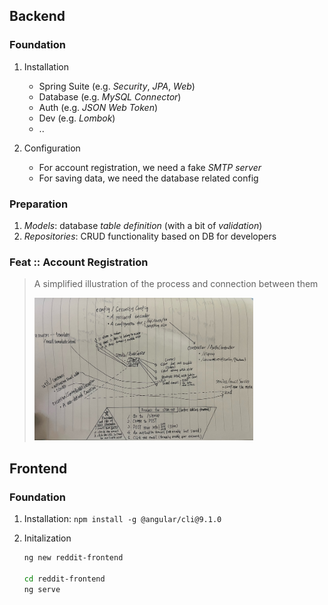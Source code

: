 
## Backend

### Foundation

1. Installation
    - Spring Suite (e.g. *Security*, *JPA*, *Web*)
    - Database (e.g. *MySQL Connector*)
    - Auth (e.g. *JSON Web Token*)
    - Dev (e.g. *Lombok*)
    - ..

2. Configuration
    - For account registration, we need a fake *SMTP server*
    - For saving data, we need the database related config

### Preparation

1. *Models*: database *table definition* (with a bit of *validation*)
2. *Repositories*: CRUD functionality based on DB for developers

### Feat :: Account Registration

> A simplified illustration of the process and connection between them
>
> <img src="./doc-images/001-account-registration.jpg" width="350px" height="auto" alt="Illustration of the process of implementing the account registration" />

## Frontend

### Foundation

1. Installation: `npm install -g @angular/cli@9.1.0`
2. Initalization

    ```bash
    ng new reddit-frontend

    cd reddit-frontend
    ng serve
    ```
